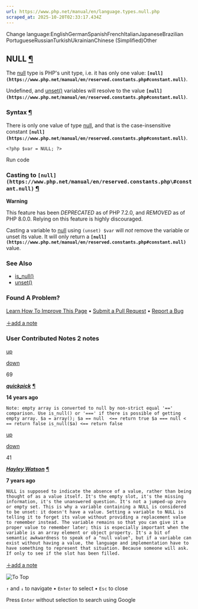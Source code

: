 ```yaml
---
url: https://www.php.net/manual/en/language.types.null.php
scraped_at: 2025-10-20T02:33:17.434Z
---
```


Change language:EnglishGermanSpanishFrenchItalianJapaneseBrazilian PortugueseRussianTurkishUkrainianChinese (Simplified)Other

## NULL [¶](https://www.php.net/manual/en/language.types.null.php\#language.types.null)

The [null](https://www.php.net/manual/en/language.types.null.php) type is PHP's unit type, i.e. it has only one value:
**`[null](https://www.php.net/manual/en/reserved.constants.php#constant.null)`**.


Undefined, and [unset()](https://www.php.net/manual/en/function.unset.php) variables will resolve to the
value **`[null](https://www.php.net/manual/en/reserved.constants.php#constant.null)`**.


### Syntax [¶](https://www.php.net/manual/en/language.types.null.php\#language.types.null.syntax)

There is only one value of type [null](https://www.php.net/manual/en/language.types.null.php), and that is the
case-insensitive constant **`[null](https://www.php.net/manual/en/reserved.constants.php#constant.null)`**.


`<?php
$var = NULL;
?>`

Run code

### Casting to **`[null](https://www.php.net/manual/en/reserved.constants.php\#constant.null)`** [¶](https://www.php.net/manual/en/language.types.null.php\#language.types.null.casting)

**Warning**

This feature has been
_DEPRECATED_ as of PHP 7.2.0, and _REMOVED_ as of PHP 8.0.0. Relying on this feature
is highly discouraged.

Casting a variable to [null](https://www.php.net/manual/en/language.types.null.php) using `(unset) $var`
will _not_ remove the variable or unset its value.
It will only return a **`[null](https://www.php.net/manual/en/reserved.constants.php#constant.null)`** value.


### See Also

- [is\_null()](https://www.php.net/manual/en/function.is-null.php)
- [unset()](https://www.php.net/manual/en/function.unset.php)

### Found A Problem?

[Learn How To Improve This Page](https://github.com/php/doc-base/blob/master/README.md "This will take you to our contribution guidelines on GitHub")
•
[Submit a Pull Request](https://github.com/php/doc-en/blob/master/language/types/null.xml)
•
[Report a Bug](https://github.com/php/doc-en/issues/new?body=From%20manual%20page:%20https:%2F%2Fphp.net%2Flanguage.types.null%0A%0A---)

[＋add a note](https://www.php.net/manual/add-note.php?sect=language.types.null&repo=en&redirect=https://www.php.net/manual/en/language.types.null.php)

### User Contributed Notes 2 notes

[up](https://www.php.net/manual/vote-note.php?id=103620&page=language.types.null&vote=up "Vote up!")

[down](https://www.php.net/manual/vote-note.php?id=103620&page=language.types.null&vote=down "Vote down!")

69


[**_quickpick_**](https://www.php.net/manual/en/language.types.null.php#103620) [¶](https://www.php.net/manual/en/language.types.null.php#103620)

**14 years ago**

`Note: empty array is converted to null by non-strict equal '==' comparison. Use is_null() or '===' if there is possible of getting empty array.
$a = array();
$a == null  <== return true
$a === null < == return false
is_null($a) <== return false`

[up](https://www.php.net/manual/vote-note.php?id=121995&page=language.types.null&vote=up "Vote up!")

[down](https://www.php.net/manual/vote-note.php?id=121995&page=language.types.null&vote=down "Vote down!")

41


[**_Hayley Watson_**](https://www.php.net/manual/en/language.types.null.php#121995) [¶](https://www.php.net/manual/en/language.types.null.php#121995)

**7 years ago**

`NULL is supposed to indicate the absence of a value, rather than being thought of as a value itself. It's the empty slot, it's the missing information, it's the unanswered question. It's not a jumped-up zero or empty set.
This is why a variable containing a NULL is considered to be unset: it doesn't have a value. Setting a variable to NULL is telling it to forget its value without providing a replacement value to remember instead. The variable remains so that you can give it a proper value to remember later; this is especially important when the variable is an array element or object property.
It's a bit of semantic awkwardness to speak of a "null value", but if a variable can exist without having a value, the language and implementation have to have something to represent that situation. Because someone will ask. If only to see if the slot has been filled.`

[＋add a note](https://www.php.net/manual/add-note.php?sect=language.types.null&repo=en&redirect=https://www.php.net/manual/en/language.types.null.php)

![To Top](https://www.php.net/images/to-top@2x.png)

`↑` and `↓` to navigate •
`Enter` to select •
`Esc` to close


Press `Enter` without
selection to search using Google